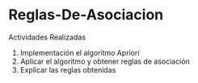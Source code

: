 # Reglas-De-Asociacion
Actividades Realizadas
1. Implementación el algoritmo Apriori
2. Aplicar el algoritmo y obtener reglas de asociación
3. Explicar las reglas obtenidas
